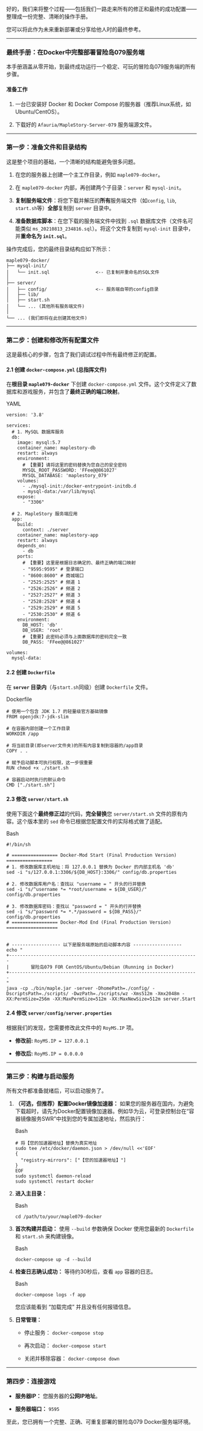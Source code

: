 好的，我们来将整个过程——包括我们一路走来所有的修正和最终的成功配置——整理成一份完整、清晰的操作手册。

您可以将此作为未来重新部署或分享给他人时的最终参考。

---

### **最终手册：在Docker中完整部署冒险岛079服务端**

本手册涵盖从零开始，到最终成功运行一个稳定、可玩的冒险岛079服务端的所有步骤。

#### **准备工作**

1. 一台已安装好 Docker 和 Docker Compose 的服务器（推荐Linux系统，如Ubuntu/CentOS）。
    
2. 下载好的 `Afauria/MapleStory-Server-079` 服务端源文件。
    

---

### **第一步：准备文件和目录结构**

这是整个项目的基础，一个清晰的结构能避免很多问题。

1. 在您的服务器上创建一个主工作目录，例如 `maple079-docker`。
    
2. 在 `maple079-docker` 内部，再创建两个子目录：`server` 和 `mysql-init`。
    
3. **复制服务端文件**：将您下载并解压的**所有**服务端文件（如`config`, `lib`, `start.sh`等）**全部**复制到 `server` 目录中。
    
4. **准备数据库脚本**：在您下载的服务端文件中找到 `.sql` 数据库文件（文件名可能类似 `ms_20210813_234816.sql`）。将这个文件复制到 `mysql-init` 目录中，并**重命名为 `init.sql`**。
    

操作完成后，您的最终目录结构应如下所示：

```
maple079-docker/
├── mysql-init/
│   └── init.sql                 <-- 已复制并重命名的SQL文件
│
├── server/
│   ├── config/                  <-- 服务端自带的config目录
│   ├── lib/
│   ├── start.sh
│   └── ... (其他所有服务端文件)
│
└── ... (我们即将在此创建其他文件)
```

---

### **第二步：创建和修改所有配置文件**

这是最核心的步骤，包含了我们调试过程中所有最终修正的配置。

#### **2.1 创建 `docker-compose.yml` (总指挥文件)**

在**根目录 `maple079-docker`** 下创建 `docker-compose.yml` 文件。这个文件定义了数据库和游戏服务，并包含了**最终正确的端口映射**。

YAML

```
version: '3.8'

services:
  # 1. MySQL 数据库服务
  db:
    image: mysql:5.7
    container_name: maplestory-db
    restart: always
    environment:
      # 【重要】请将这里的密码替换为您自己的安全密码
      MYSQL_ROOT_PASSWORD: 'FFee@@861027' 
      MYSQL_DATABASE: 'maplestory_079'
    volumes:
      - ./mysql-init:/docker-entrypoint-initdb.d
      - mysql-data:/var/lib/mysql
    expose:
      - "3306"

  # 2. MapleStory 服务端应用
  app:
    build:
      context: ./server
    container_name: maplestory-app
    restart: always
    depends_on:
      - db
    ports:
      # 【重要】这里是根据日志确定的、最终正确的端口映射
      - "9595:9595" # 登录端口
      - "8600:8600" # 商城端口
      - "2525:2525" # 频道 1
      - "2526:2526" # 频道 2
      - "2527:2527" # 频道 3
      - "2528:2528" # 频道 4
      - "2529:2529" # 频道 5
      - "2530:2530" # 频道 6
    environment:
      DB_HOST: 'db'
      DB_USER: 'root'
      # 【重要】此密码必须与上面数据库的密码完全一致
      DB_PASS: 'FFee@@861027' 

volumes:
  mysql-data:
```

#### **2.2 创建 `Dockerfile`**

在 **`server` 目录内**（与`start.sh`同级）创建 `Dockerfile` 文件。

Dockerfile

```
# 使用一个包含 JDK 1.7 的轻量级官方基础镜像
FROM openjdk:7-jdk-slim

# 在容器内部创建一个工作目录
WORKDIR /app

# 将当前目录(即server文件夹)的所有内容复制到容器的/app目录
COPY . .

# 赋予启动脚本可执行权限，这一步很重要
RUN chmod +x ./start.sh

# 容器启动时执行的默认命令
CMD ["./start.sh"]
```

#### **2.3 修改 `server/start.sh`**

使用下面这个**最终修正过**的代码，**完全替换**您 `server/start.sh` 文件的原有内容。这个版本里的 `sed` 命令已根据您配置文件的实际格式做了适配。

Bash

```
#!/bin/sh

# ================= Docker-Mod Start (Final Production Version) =================
# 1. 修改数据库主机地址：将 127.0.0.1 替换为 Docker 的内部主机名 'db'
sed -i "s/127.0.0.1:3306/${DB_HOST}:3306/" config/db.properties

# 2. 修改数据库用户名：查找以 "username = " 开头的行并替换
sed -i "s/^username *= *root/username = ${DB_USER}/" config/db.properties

# 3. 修改数据库密码：查找以 "password = " 开头的行并替换
sed -i "s/^password *= *.*/password = ${DB_PASS}/" config/db.properties
# ================= Docker-Mod End (Final Production Version) ===================


# ------------------ 以下是服务端原始的启动脚本内容 ------------------
echo "
+----------------------------------------------------------------------
|        冒险岛079 FOR CentOS/Ubuntu/Debian (Running in Docker)
+----------------------------------------------------------------------
"
java -cp ./bin/maple.jar -server -DhomePath=./config/ -DscriptsPath=./scripts/ -DwzPath=./scripts/wz -Xms512m -Xmx2048m -XX:PermSize=256m -XX:MaxPermSize=512m -XX:MaxNewSize=512m server.Start
```

#### **2.4 修改 `server/config/server.properties`**

根据我们的发现，您需要修改此文件中的 `RoyMS.IP` 项。

- **修改前:** `RoyMS.IP = 127.0.0.1`
    
- **修改后:** `RoyMS.IP = 0.0.0.0`
    

---

### **第三步：构建与启动服务**

所有文件都准备就绪后，可以启动服务了。

1. **（可选，但推荐）配置Docker镜像加速器：** 如果您的服务器在国内，为避免下载超时，请先为Docker配置镜像加速器。例如华为云，可登录控制台在“容器镜像服务SWR”中找到您的专属加速地址，然后执行：
    
    Bash
    
    ```
    # 将【您的加速器地址】替换为真实地址
    sudo tee /etc/docker/daemon.json > /dev/null <<'EOF'
    {
      "registry-mirrors": ["【您的加速器地址】"]
    }
    EOF
    sudo systemctl daemon-reload
    sudo systemctl restart docker
    ```
    
2. **进入主目录：**
    
    Bash
    
    ```
    cd /path/to/your/maple079-docker
    ```
    
3. **首次构建并启动：** 使用 `--build` 参数确保 Docker 使用您最新的 `Dockerfile` 和 `start.sh` 来构建镜像。
    
    Bash
    
    ```
    docker-compose up -d --build
    ```
    
4. **检查日志确认成功：** 等待约30秒后，查看 `app` 容器的日志。
    
    Bash
    
    ```
    docker-compose logs -f app
    ```
    
    您应该能看到 “加载完成” 并且没有任何报错信息。
    
5. **日常管理：**
    
    - 停止服务： `docker-compose stop`
        
    - 再次启动： `docker-compose start`
        
    - 关闭并移除容器： `docker-compose down`
        

---

### **第四步：连接游戏**

- **服务器IP：** 您服务器的**公网IP地址**。
    
- **服务器端口：** `9595`
    

至此，您已拥有一个完整、正确、可重复部署的冒险岛079 Docker服务端环境。